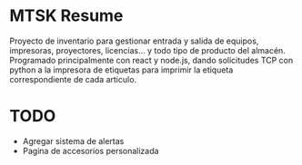 # MTSK Resume

Proyecto de inventario para gestionar entrada y salida de equipos, impresoras, proyectores, licencias...
y todo tipo de producto del almacén. Programado principalmente con react y node.js, dando solicitudes
TCP con python a la impresora de etiquetas para imprimir la etiqueta correspondiente de cada articulo.

# TODO

- Agregar sistema de alertas
- Pagina de accesorios personalizada